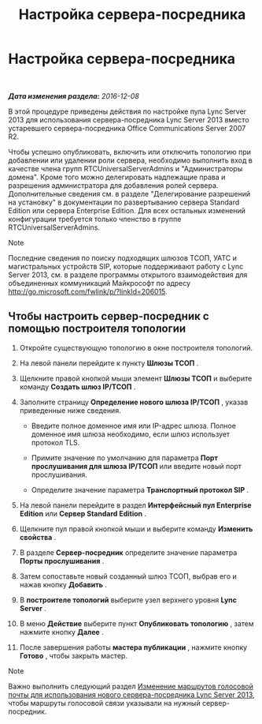 ﻿---
title: Настройка сервера-посредника
TOCTitle: Настройка сервера-посредника
ms:assetid: 583236fd-33cd-4045-81df-baa58ed07779
ms:mtpsurl: https://technet.microsoft.com/ru-ru/library/JJ204913(v=OCS.15)
ms:contentKeyID: 49309832
ms.date: 12/10/2016
mtps_version: v=OCS.15
ms.translationtype: HT
---

# Настройка сервера-посредника

 

_**Дата изменения раздела:** 2016-12-08_

В этой процедуре приведены действия по настройке пула Lync Server 2013 для использования сервера-посредника Lync Server 2013 вместо устаревшего сервера-посредника Office Communications Server 2007 R2.

Чтобы успешно опубликовать, включить или отключить топологию при добавлении или удалении роли сервера, необходимо выполнить вход в качестве члена групп RTCUniversalServerAdmins и "Администраторы домена". Кроме того можно делегировать надлежащие права и разрешения администратора для добавления ролей сервера. Дополнительные сведения см. в разделе "Делегирование разрешений на установку" в документации по развертыванию сервера Standard Edition или сервера Enterprise Edition. Для всех остальных изменений конфигурации требуется только членство в группе RTCUniversalServerAdmins.

> [!note]  
> Последние сведения по поиску подходящих шлюзов ТСОП, УАТС и магистральных устройств SIP, которые поддерживают работу с Lync Server 2013, см. в разделе программы открытого взаимодействия для объединенных коммуникаций Майкрософт по адресу <a href="http://go.microsoft.com/fwlink/p/?linkid=206015">http://go.microsoft.com/fwlink/p/?linkId=206015</a>.

## Чтобы настроить сервер-посредник с помощью построителя топологии

1.  Откройте существующую топологию в окне построителя топологий.

2.  На левой панели перейдите к пункту **Шлюзы ТСОП** .

3.  Щелкните правой кнопкой мыши элемент **Шлюзы ТСОП** и выберите команду **Создать шлюз IP/ТСОП** .

4.  Заполните страницу **Определение нового шлюза IP/ТСОП** , указав приведенные ниже сведения.
    
      - Введите полное доменное имя или IP-адрес шлюза. Полное доменное имя шлюза необходимо, если шлюз использует протокол TLS.
    
      - Примите значение по умолчанию для параметра **Порт прослушивания для шлюза IP/ТСОП** или введите новый порт прослушивания.
    
      - Определите значение параметра **Транспортный протокол SIP** .

5.  На левой панели перейдите в раздел **Интерфейсный пул Enterprise Edition** или **Сервер Standard Edition** .

6.  Щелкните пул правой кнопкой мыши и выберите команду **Изменить свойства** .

7.  В разделе **Сервер-посредник** определите значение параметра **Порты прослушивания** .

8.  Затем сопоставьте новый созданный шлюз ТСОП, выбрав его и нажав кнопку **Добавить** .

9.  В **построителе топологий** выберите узел верхнего уровня **Lync Server** .

10. В меню **Действие** выберите пункт **Опубликовать топологию** , затем нажмите кнопку **Далее** .

11. После завершения работы **мастера публикации** , нажмите кнопку **Готово** , чтобы закрыть мастер.

> [!note]  
> Важно выполнить следующий раздел <a href="change-voice-routes-to-use-the-new-lync-server-2013-mediation-server.md">Изменение маршрутов голосовой почты для использования нового сервера-посредника Lync Server 2013</a>, чтобы маршруты голосовой связи указывали на нужный сервер-посредник.
